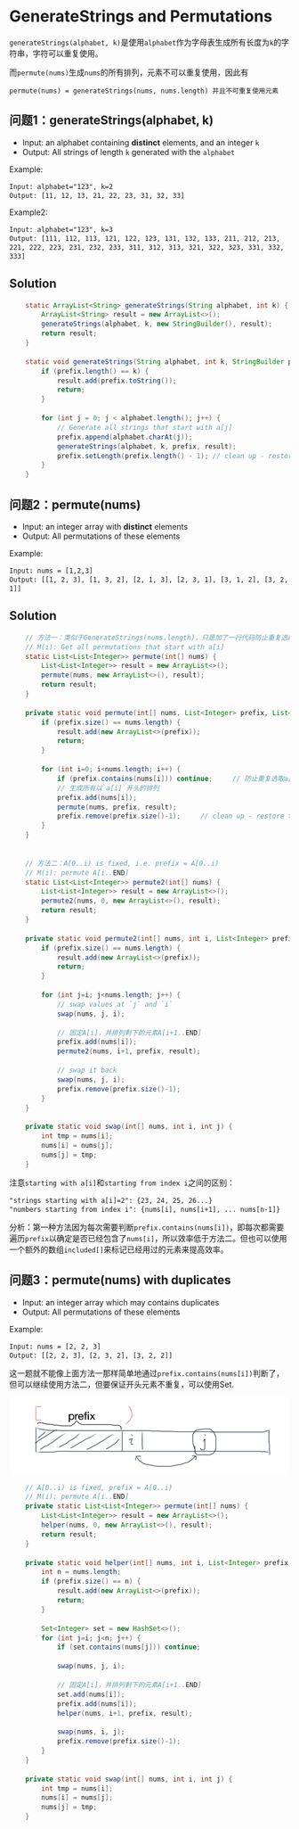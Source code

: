# GenerateStrings and Permutations
`generateStrings(alphabet, k)`是使用`alphabet`作为字母表生成所有长度为`k`的字符串，字符可以重复使用。

而`permute(nums)`生成`nums`的所有排列，元素不可以重复使用，因此有

```
permute(nums) = generateStrings(nums, nums.length) 并且不可重复使用元素
```

## 问题1：generateStrings(alphabet, k)
- Input: an alphabet containing **distinct** elements, and an integer `k`
- Output: All strings of length `k` generated with the `alphabet`

Example:

```
Input: alphabet="123", k=2
Output: [11, 12, 13, 21, 22, 23, 31, 32, 33]
```

Example2:

```
Input: alphabet="123", k=3
Output: [111, 112, 113, 121, 122, 123, 131, 132, 133, 211, 212, 213, 221, 222, 223, 231, 232, 233, 311, 312, 313, 321, 322, 323, 331, 332, 333]
```

## Solution

```java
    static ArrayList<String> generateStrings(String alphabet, int k) {
        ArrayList<String> result = new ArrayList<>();
        generateStrings(alphabet, k, new StringBuilder(), result);
        return result;
    }

    static void generateStrings(String alphabet, int k, StringBuilder prefix, ArrayList<String> result) {
        if (prefix.length() == k) {
            result.add(prefix.toString());
            return;
        }

        for (int j = 0; j < alphabet.length(); j++) {
            // Generate all strings that start with a[j]
            prefix.append(alphabet.charAt(j));
            generateStrings(alphabet, k, prefix, result);
            prefix.setLength(prefix.length() - 1); // clean up - restore the value of `prefix`
        }
    }
```

## 问题2：permute(nums)

- Input: an integer array with **distinct** elements
- Output: All permutations of these elements

Example:

```
Input: nums = [1,2,3]
Output: [[1, 2, 3], [1, 3, 2], [2, 1, 3], [2, 3, 1], [3, 1, 2], [3, 2, 1]]
```

## Solution

```java
    // 方法一：类似于GenerateStrings(nums.length)，只是加了一行代码防止重复选取某个元素
    // M(i): Get all permutations that start with a[i]
    static List<List<Integer>> permute(int[] nums) {
        List<List<Integer>> result = new ArrayList<>();
        permute(nums, new ArrayList<>(), result);
        return result;
    }

    private static void permute(int[] nums, List<Integer> prefix, List<List<Integer>> result) {
        if (prefix.size() == nums.length) {
            result.add(new ArrayList<>(prefix));
            return;
        }

        for (int i=0; i<nums.length; i++) {
            if (prefix.contains(nums[i])) continue;     // 防止重复选取a[i]
            // 生成所有以`a[i]`开头的排列
            prefix.add(nums[i]);
            permute(nums, prefix, result);
            prefix.remove(prefix.size()-1);     // clean up - restore the value of `prefix`
        }
    }


    // 方法二：A[0..i) is fixed, i.e. prefix = A[0..i)
    // M(i): permute A[i..END]
    static List<List<Integer>> permute2(int[] nums) {
        List<List<Integer>> result = new ArrayList<>();
        permute2(nums, 0, new ArrayList<>(), result);
        return result;
    }

    private static void permute2(int[] nums, int i, List<Integer> prefix, List<List<Integer>> result) {
        if (prefix.size() == nums.length) {
            result.add(new ArrayList<>(prefix));
            return;
        }

        for (int j=i; j<nums.length; j++) {
            // swap values at `j` and `i`
            swap(nums, j, i);

            // 固定A[i]，并排列剩下的元素A[i+1..END]
            prefix.add(nums[i]);
            permute2(nums, i+1, prefix, result);

            // swap it back
            swap(nums, j, i);
            prefix.remove(prefix.size()-1);
        }
    }

    private static void swap(int[] nums, int i, int j) {
        int tmp = nums[i];
        nums[i] = nums[j];
        nums[j] = tmp;
    }
```

注意`starting with a[i]`和`starting from index i`之间的区别：

```
"strings starting with a[i]=2": {23, 24, 25, 26...}
"numbers starting from index i": {nums[i], nums[i+1], ... nums[n-1]}
```

分析：第一种方法因为每次需要判断`prefix.contains(nums[i])`，即每次都需要遍历`prefix`以确定是否已经包含了`nums[i]`，所以效率低于方法二。但也可以使用一个额外的数组`included[]`来标记已经用过的元素来提高效率。

## 问题3：permute(nums) with duplicates

- Input: an integer array which may contains duplicates
- Output: All permutations of these elements

Example:

```
Input: nums = [2, 2, 3]
Output: [[2, 2, 3], [2, 3, 2], [3, 2, 2]]
```

这一题就不能像上面方法一那样简单地通过`prefix.contains(nums[i])`判断了，但可以继续使用方法二，但要保证开头元素不重复，可以使用Set.

![image-20190818171757176](_image/image-20190818171757176.png)

```java
	// A[0..i) is fixed, prefix = A[0..i)
	// M(i): permute A[i..END]
    private static List<List<Integer>> permute(int[] nums) {
        List<List<Integer>> result = new ArrayList<>();
        helper(nums, 0, new ArrayList<>(), result);
        return result;
    }

    private static void helper(int[] nums, int i, List<Integer> prefix, List<List<Integer>> result) {
        int n = nums.length;
        if (prefix.size() == n) {
            result.add(new ArrayList<>(prefix));
            return;
        }

        Set<Integer> set = new HashSet<>();
        for (int j=i; j<n; j++) {
            if (set.contains(nums[j])) continue;

            swap(nums, j, i);

            // 固定A[i]，并排列剩下的元素A[i+1..END]
            set.add(nums[i]);
            prefix.add(nums[i]);
            helper(nums, i+1, prefix, result);

            swap(nums, i, j);
            prefix.remove(prefix.size()-1);
        }
    }

    private static void swap(int[] nums, int i, int j) {
        int tmp = nums[i];
        nums[i] = nums[j];
        nums[j] = tmp;
    }
```

